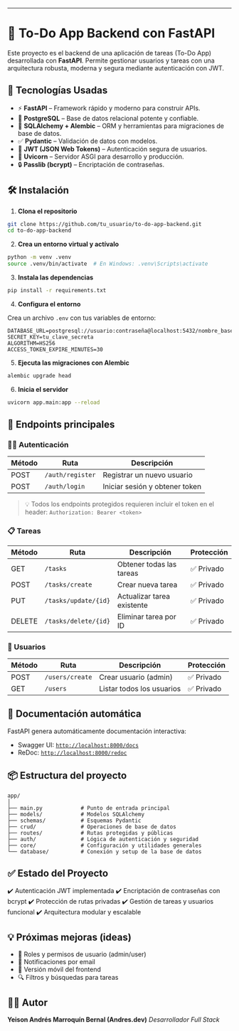 

---

# 📝 To-Do App Backend con FastAPI

Este proyecto es el backend de una aplicación de tareas (To-Do App) desarrollada con **FastAPI**. Permite gestionar usuarios y tareas con una arquitectura robusta, moderna y segura mediante autenticación con JWT.

## 🚀 Tecnologías Usadas

* ⚡ **FastAPI** – Framework rápido y moderno para construir APIs.
* 🐘 **PostgreSQL** – Base de datos relacional potente y confiable.
* 🧮 **SQLAlchemy + Alembic** – ORM y herramientas para migraciones de base de datos.
* ✅ **Pydantic** – Validación de datos con modelos.
* 🔐 **JWT (JSON Web Tokens)** – Autenticación segura de usuarios.
* 🔄 **Uvicorn** – Servidor ASGI para desarrollo y producción.
* 🔒 **Passlib (bcrypt)** – Encriptación de contraseñas.

## 🛠️ Instalación

1. **Clona el repositorio**

```bash
git clone https://github.com/tu_usuario/to-do-app-backend.git
cd to-do-app-backend
```

2. **Crea un entorno virtual y actívalo**

```bash
python -m venv .venv
source .venv/bin/activate  # En Windows: .venv\Scripts\activate
```

3. **Instala las dependencias**

```bash
pip install -r requirements.txt
```

4. **Configura el entorno**

Crea un archivo `.env` con tus variables de entorno:

```
DATABASE_URL=postgresql://usuario:contraseña@localhost:5432/nombre_base
SECRET_KEY=tu_clave_secreta
ALGORITHM=HS256
ACCESS_TOKEN_EXPIRE_MINUTES=30
```

5. **Ejecuta las migraciones con Alembic**

```bash
alembic upgrade head
```

6. **Inicia el servidor**

```bash
uvicorn app.main:app --reload
```

## 🔗 Endpoints principales

### 🧑‍💼 Autenticación

| Método | Ruta             | Descripción                    |
| ------ | ---------------- | ------------------------------ |
| POST   | `/auth/register` | Registrar un nuevo usuario     |
| POST   | `/auth/login`    | Iniciar sesión y obtener token |

> 💡 Todos los endpoints protegidos requieren incluir el token en el header:
> `Authorization: Bearer <token>`

### 📋 Tareas

| Método | Ruta                 | Descripción                | Protección |
| ------ | -------------------- | -------------------------- | ---------- |
| GET    | `/tasks`             | Obtener todas las tareas   | ✅ Privado  |
| POST   | `/tasks/create`      | Crear nueva tarea          | ✅ Privado  |
| PUT    | `/tasks/update/{id}` | Actualizar tarea existente | ✅ Privado  |
| DELETE | `/tasks/delete/{id}` | Eliminar tarea por ID      | ✅ Privado  |

### 👤 Usuarios

| Método | Ruta            | Descripción               | Protección |
| ------ | --------------- | ------------------------- | ---------- |
| POST   | `/users/create` | Crear usuario (admin)     | ✅ Privado  |
| GET    | `/users`        | Listar todos los usuarios | ✅ Privado  |

## 📄 Documentación automática

FastAPI genera automáticamente documentación interactiva:

* Swagger UI: [`http://localhost:8000/docs`](http://localhost:8000/docs)
* ReDoc: [`http://localhost:8000/redoc`](http://localhost:8000/redoc)

## 📦 Estructura del proyecto

```
app/
│
├── main.py            # Punto de entrada principal
├── models/            # Modelos SQLAlchemy
├── schemas/           # Esquemas Pydantic
├── crud/              # Operaciones de base de datos
├── routes/            # Rutas protegidas y públicas
├── auth/              # Lógica de autenticación y seguridad
├── core/              # Configuración y utilidades generales
└── database/          # Conexión y setup de la base de datos
```

## ✅ Estado del Proyecto

✔️ Autenticación JWT implementada
✔️ Encriptación de contraseñas con bcrypt
✔️ Protección de rutas privadas
✔️ Gestión de tareas y usuarios funcional
✔️ Arquitectura modular y escalable

## 💡 Próximas mejoras (ideas)

* 👥 Roles y permisos de usuario (admin/user)
* 📩 Notificaciones por email
* 📱 Versión móvil del frontend
* 🔍 Filtros y búsquedas para tareas

## 👨‍💻 Autor

**Yeison Andrés Marroquín Bernal (Andres.dev)**
*Desarrollador Full Stack*

